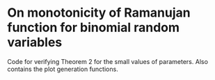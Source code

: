 # On monotonicity of Ramanujan function for binomial random variables
Code for verifying Theorem 2 for the small values of parameters. Also contains the plot generation functions.

